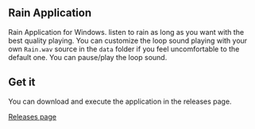 ## Rain Application
Rain Application for Windows. listen to rain as long as you want with the best quality playing. You can customize the loop sound playing with your own `Rain.wav` source in the `data` folder if you feel uncomfortable to the default one. You can pause/play the loop sound.

## Get it
You can download and execute the application in the releases page.
<div>
<a class="github-button", href="https://github.com/Shihab3/rainApp/releases", aria-label="Releases page">Releases page</a>
<div/>
